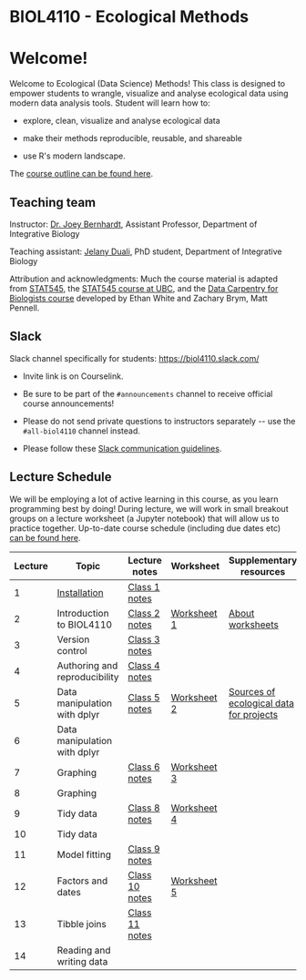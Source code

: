 # BIOL4110 - Ecological Methods

# Welcome!

Welcome to Ecological (Data Science) Methods! This class is designed to empower students to wrangle, visualize and analyse ecological data using modern data analysis tools. Student will learn how to:

-   explore, clean, visualize and analyse ecological data

-   make their methods reproducible, reusable, and shareable

-   use R's modern landscape.

The [course outline can be found here](https://calendar.uoguelph.ca/syllabi/2024-fall/biol-4110-01-biol_4110_01/index.html).

## Teaching team

Instructor: [Dr. Joey Bernhardt](https://www.bernhardtlab.org/), Assistant Professor, Department of Integrative Biology

Teaching assistant: [Jelany Duali](https://www.uoguelph.ca/ib/node/1915), PhD student, Department of Integrative Biology

Attribution and acknowledgments: Much the course material is adapted from [STAT545](https://stat545.com/), the [STAT545 course at UBC](https://stat545.stat.ubc.ca/), and the [Data Carpentry for Biologists course](https://datacarpentry.org/semester-biology/) developed by Ethan White and Zachary Brym, Matt Pennell.

## Slack

Slack channel specifically for students: <https://biol4110.slack.com/>

-   Invite link is on Courselink.

-   Be sure to be part of the `#announcements` channel to receive official course announcements!

-   Please do not send private questions to instructors separately -- use the `#all-biol4110` channel instead.

-   Please follow these [Slack communication guidelines](https://htmlpreview.github.io/?https://github.com/BIOL4110/BIOL4110-course-website/blob/main/content/slack_communication.html).

## Lecture Schedule

We will be employing a lot of active learning in this course, as you learn programming best by doing! During lecture, we will work in small breakout groups on a lecture worksheet (a Jupyter notebook) that will allow us to practice together. Up-to-date course schedule (including due dates etc) [can be found here](https://docs.google.com/spreadsheets/d/1XCHy3uUEuU_KMlzEBVErvB13R-Ka06vargoKFpHReaE/edit?gid=0#gid=0).

| Lecture | Topic                                                                                                                                     | Lecture notes                                                                                                                                     | Worksheet                                                                                                           | Supplementary resources                                                                                                                        |
|---------------|---------------|---------------|---------------|---------------|
| 1       | [Installation](https://htmlpreview.github.io/?https://github.com/BIOL4110/BIOL4110-course-website/blob/main/content/notes/notes-a00.html) | [Class 1 notes](https://htmlpreview.github.io/?https://github.com/BIOL4110/BIOL4110-course-website/blob/main/content/notes/notes-a00.html)        |                                                                                                                     |                                                                                                                                                |
| 2       | Introduction to BIOL4110                                                                                                                  | [Class 2 notes](https://htmlpreview.github.io/?https://github.com/BIOL4110/BIOL4110-course-website/blob/main/content/notes/notes-a01.html)        | [Worksheet 1](https://github.com/BIOL4110/BIOL4110-course-website/blob/main/content/worksheets/worksheet_a01.ipynb) | [About worksheets](https://htmlpreview.github.io/?https://github.com/BIOL4110/BIOL4110-course-website/blob/main/content/worksheets-about.html) |
| 3       | Version control                                                                                                                           | [Class 3 notes](https://htmlpreview.github.io/?https://github.com/BIOL4110/BIOL4110-course-website/blob/main/content/notes/notes-a02.html)        |                                                                                                                     |                                                                                                                                                |
| 4       | Authoring and reproducibility                                                                                                             | [Class 4 notes](https://htmlpreview.github.io/?https://github.com/BIOL4110/BIOL4110-course-website/blob/main/content/notes/notes-a03.html)        |                                                                                                                     |                                                                                                                                                |
| 5       | Data manipulation with dplyr                                                                                                              | [Class 5 notes](https://htmlpreview.github.io/?https://github.com/BIOL4110/BIOL4110-course-website/blob/main/content/notes/notes-a04.html)        | [Worksheet 2](https://github.com/BIOL4110/BIOL4110-course-website/blob/main/content/worksheets/worksheet_a02.ipynb) | [Sources of ecological data for projects](https://docs.google.com/document/d/1HYU0wAj1xpkmN1RBFVeSJrC8fqoj5FyAjU5iMNnc8Zc/edit?usp=sharing)    |
| 6       | Data manipulation with dplyr                                                                                                              |                                                                                                                                                   |                                                                                                                     |                                                                                                                                                |
| 7       | Graphing                                                                                                                                  | [Class 6 notes](https://htmlpreview.github.io/?https://github.com/BIOL4110/BIOL4110-course-website/blob/main/content/notes/notes-a06.html)        | [Worksheet 3](https://github.com/BIOL4110/BIOL4110-course-website/blob/main/content/worksheets/worksheet_a03.ipynb) |                                                                                                                                                |
| 8       | Graphing                                                                                                                                  |                                                                                                                                                   |                                                                                                                     |                                                                                                                                                |
| 9       | Tidy data                                                                                                                                 | [Class 8 notes](https://htmlpreview.github.io/?https://github.com/BIOL4110/BIOL4110-course-website/blob/main/content/notes/notes-a08.html)        | [Worksheet 4](https://github.com/BIOL4110/BIOL4110-course-website/blob/main/content/worksheets/worksheet_a04.ipynb) |                                                                                                                                                |
| 10      | Tidy data                                                                                                                                 |                                                                                                                                                   |                                                                                                                     |                                                                                                                                                |
| 11      | Model fitting                                                                                                                             | [Class 9 notes](https://htmlpreview.github.io/?https://github.com/BIOL4110/BIOL4110-course-website/blob/main/content/notes/notes-a09.html)        |                                                                                                                     |                                                                                                                                                |
| 12      | Factors and dates                                                                                                                         | [Class 10 notes](https://htmlpreview.github.io/?https://github.com/BIOL4110/BIOL4110-course-website/blob/main/content/notes/notes-a10.html)       | [Worksheet 5](https://github.com/BIOL4110/BIOL4110-course-website/blob/main/content/worksheets/worksheet_a05.ipynb) |                                                                                                                                                |
| 13      | Tibble joins                                                                                                                              | [Class 11 notes](https://htmlpreview.github.io/?https://github.com/BIOL4110/BIOL4110-course-website/blob/main/content/notes/notes-a11/index.html) |                                                                                                                     |                                                                                                                                                |
| 14      | Reading and writing data                                                                                                                  |                                                                                                                                                   |                                                                                                                     |                                                                                                                                                |
